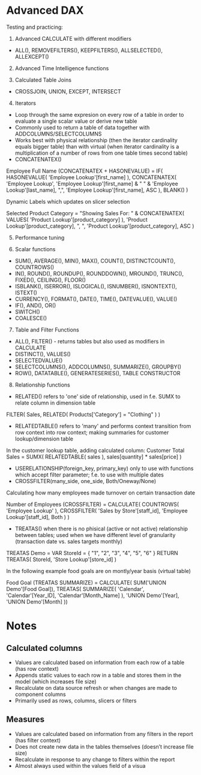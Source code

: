 # Advanced DAX  

Testing and practicing:

1. Advanced CALCULATE with different modifiers
- ALL(), REMOVEFILTERS(), KEEPFILTERS(), ALLSELECTED(), ALLEXCEPT()

2. Advanced Time Intelligence functions

3. Calculated Table Joins
- CROSSJOIN, UNION, EXCEPT, INTERSECT

4. Iterators
- Loop through the same expresion on every row of a table in order to evaluate a single scalar value or derive new table
- Commonly used to return a table of data together with ADDCOLUMNS/SELECTCOLUMNS
- Works best with physical relationship (then the iterator cardinality equals bigger table) than with virtual (when iterator cardinality is a multiplication of a number of rows from one table times second table)
- CONCATENATEX()

Employee Full Name (CONCATENATEX + HASONEVALUE) = 
IF(
    HASONEVALUE(
        'Employee Lookup'[first_name]
    ),
    CONCATENATEX(
        'Employee Lookup',
        'Employee Lookup'[first_name] & " " & 'Employee Lookup'[last_name],
        ",",
        'Employee Lookup'[first_name],
        ASC
        ),
        BLANK()
)

Dynamic Labels which updates on slicer selection

Selected Product Category = 
"Showing Sales For: " &
CONCATENATEX(
    VALUES(
        'Product Lookup'[product_category]
    ),
    'Product Lookup'[product_category],
    ", ",
    'Product Lookup'[product_category],
    ASC
)

5. Performance tuning

6. Scalar functions
- SUM(), AVERAGE(), MIN(), MAX(), COUNT(), DISTINCTCOUNT(), COUNTROWS()
- IN(), ROUND(), ROUNDUP(), ROUNDDOWN(), MROUND(), TRUNC(), FIXED(), CEILING(), FLOOR()
- ISBLANK(), ISERROR(), ISLOGICAL(), ISNUMBER(), ISNONTEXT(), ISTEXT()
- CURRENCY(), FORMAT(), DATE(), TIME(), DATEVALUE(), VALUE()
- IF(), AND(), OR()
- SWITCH()
- COALESCE()

7. Table and Filter Functions
- ALL(), FILTER() - returns tables but also used as modifiers in CALCULATE
- DISTINCT(), VALUES()
- SELECTEDVALUE()
- SELECTCOLUMNS(), ADDCOLUMNS(), SUMMARIZE(), GROUPBY()
- ROW(), DATATABLE(), GENERATESERIES(), TABLE CONSTRUCTOR

8. Relationship functions
- RELATED() refers to 'one' side of relationship, used in f.e. SUMX to relate column in dimension table 

FILTER(
    Sales,
    RELATED(
        Products['Category'] = "Clothing"
    )
)

- RELATEDTABLE() refers to 'many' and performs context transition from row context into row context; making summaries for customer lookup/dimension table 

In the customer lookup table, adding calculated column:
Customer Total Sales = 
SUMX(
    RELATEDTABLE(
        sales
    ),
    sales[quantity] * sales[price]
)

- USERELATIONSHIP(foreign_key, primary_key) only to use with functions which accept filter parameter; f.e. to use with multiple dates
- CROSSFILTER(many_side, one_side, Both/Oneway/None)

Calculating how many employees made turnover on certain transaction date

Number of Employees (CROSSFILTER) = 
CALCULATE(
    COUNTROWS(
        'Employee Lookup'
    ),
    CROSSFILTER(
        'Sales by Store'[staff_id],
        'Employee Lookup'[staff_id],
        Both
    )
)

- TREATAS() when there is no phisical (active or not active) relationship between tables; used when we have different level of granularity (transaction date vs. sales targets monthly)

TREATAS Demo = 
VAR StoreId = 
{
    "1",
    "2",
    "3",
    "4",
    "5",
    "6"
}
RETURN
TREATAS(
    StoreId,
    'Store Lookup'[store_id]
)

In the following example food goals are on montly/year basis (virtual table)

Food Goal (TREATAS SUMMARIZE) = 
CALCULATE(
    SUM('UNION Demo'[Food Goal]),
    TREATAS(
        SUMMARIZE(
            'Calendar',
            'Calendar'[Year_ID],
            'Calendar'[Month_Name]
        ),
        'UNION Demo'[Year],
        'UNION Demo'[Month]
    ))

# Notes

## Calculated columns
- Values are calculated based on information from each row of a table (has row context)
- Appends static values to each row in a table and stores them in the model (which increases file size)
- Recalculate on data source refresh or when changes are made to component columns
- Primarily used as rows, columns, slicers or filters

## Measures
- Values are calculated based on information from any filters in the report (has filter context)
- Does not create new data in the tables themselves (doesn’t increase file size)
- Recalculate in response to any change to filters within the report
- Almost always used within the values field of a visua
